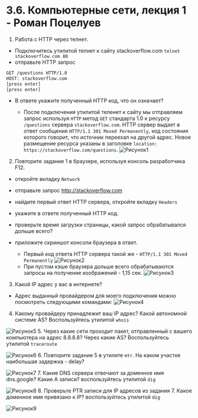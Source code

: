 # 3.6. Компьютерные сети, лекция 1 - Роман Поцелуев

1. Работа c HTTP через телнет.
- Подключитесь утилитой телнет к сайту stackoverflow.com
`telnet stackoverflow.com 80`
- отправьте HTTP запрос
```bash
GET /questions HTTP/1.0
HOST: stackoverflow.com
[press enter]
[press enter]
```
- В ответе укажите полученный HTTP код, что он означает?
  
  - После подключения утилитой теленет к сайту мы отправляем запрос используя `HTTP` метод `GET` стандарта 1.0 к ресурсу `/questions` сервера `stackoverflow.com`. HTTP сервер выдает в ответ сообщение `HTTP/1.1 301 Moved Permanently`, код состояния которого говорит, что источник переехал на другой адрес. Новое размещение ресурса указаны в заголовке `location: https://stackoverflow.com/questions`. 
![Рисунок1](img/01.png)
2. Повторите задание 1 в браузере, используя консоль разработчика F12.
- откройте вкладку `Network`
- отправьте запрос http://stackoverflow.com
- найдите первый ответ HTTP сервера, откройте вкладку `Headers`
- укажите в ответе полученный HTTP код.
- проверьте время загрузки страницы, какой запрос обрабатывался дольше всего?
- приложите скриншот консоли браузера в ответ.

  - Первый код ответа HTTP сервера такой же - `HTTP/1.1 301 Moved Permanently`
![Рисунок2](img/02.png)
  - При пустом кэше браузера дольше всего обрабатываются запросы на получение изображений - 1,15 сек. 
![Рисунок3](img/03.png)
3. Какой IP адрес у вас в интернете?

  - Адрес выданный провайдером для моего подключения можно посмотреть следующими командами:
![Рисунок4](img/04.png)
4. Какому провайдеру принадлежит ваш IP адрес? Какой автономной системе AS? Воспользуйтесь утилитой `whois`

![Рисунок5](img/05.png)
5. Через какие сети проходит пакет, отправленный с вашего компьютера на адрес 8.8.8.8? Через какие AS? Воспользуйтесь утилитой `traceroute`

![Рисунок6](img/06.png)
6. Повторите задание 5 в утилите `mtr`. На каком участке наибольшая задержка - delay?

![Рисунок7](img/07.png)
7. Какие DNS сервера отвечают за доменное имя dns.google? Какие A записи? воспользуйтесь утилитой `dig`

![Рисунок8](img/08.png)
8. Проверьте PTR записи для IP адресов из задания 7. Какое доменное имя привязано к IP? воспользуйтесь утилитой `dig`

![Рисунок9](img/09.png)
